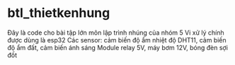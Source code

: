 # btl_thietkenhung
Đây là code cho bài tập lớn môn lập trình nhúng của nhóm 5
Vi xử lý chính được dùng là esp32
Các sensor: cảm biến độ ẩm nhiệt độ DHT11, cảm biến độ ẩm đất, cảm biến ánh sáng
Module relay 5V, máy bơm 12V, bóng đèn sợi đốt
